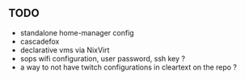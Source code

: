 ## TODO
- standalone home-manager config
- cascadefox
- declarative vms via NixVirt
- sops wifi configuration, user password, ssh key ?
- a way to not have twitch configurations in cleartext on the repo ?
